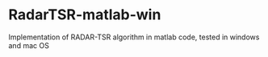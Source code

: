 # RadarTSR-matlab-win
 Implementation of RADAR-TSR algorithm in matlab code, tested in windows and mac OS

